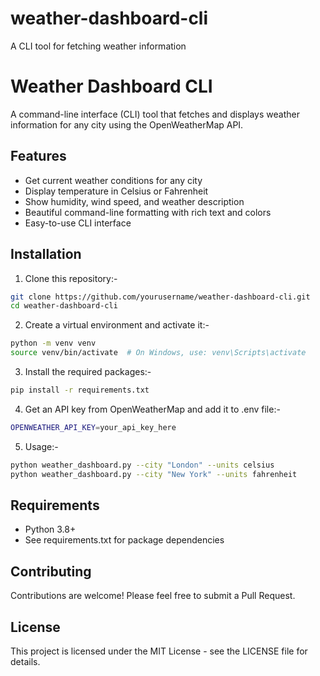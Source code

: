 # weather-dashboard-cli
A CLI tool for fetching weather information

# Weather Dashboard CLI

A command-line interface (CLI) tool that fetches and displays weather information for any city using the OpenWeatherMap API.

## Features

- Get current weather conditions for any city
- Display temperature in Celsius or Fahrenheit
- Show humidity, wind speed, and weather description
- Beautiful command-line formatting with rich text and colors
- Easy-to-use CLI interface

## Installation

1. Clone this repository:-
```bash
git clone https://github.com/yourusername/weather-dashboard-cli.git
cd weather-dashboard-cli
```
2. Create a virtual environment and activate it:-
```bash
python -m venv venv
source venv/bin/activate  # On Windows, use: venv\Scripts\activate
```
3. Install the required packages:-
```bash
pip install -r requirements.txt
```
4. Get an API key from OpenWeatherMap and add it to .env file:-
```bash
OPENWEATHER_API_KEY=your_api_key_here
```
5. Usage:-
```bash
python weather_dashboard.py --city "London" --units celsius
python weather_dashboard.py --city "New York" --units fahrenheit
```
## Requirements

- Python 3.8+
- See requirements.txt for package dependencies

## Contributing

Contributions are welcome! Please feel free to submit a Pull Request.

## License

This project is licensed under the MIT License - see the LICENSE file for details.
